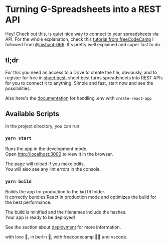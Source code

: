 # Turning G-Spreadsheets into a REST API

Hey! Check out this, is quiet nice way to connect to your spreadsheets via API. For the whole explanation, check this [tutorial from freeCodeCamp](https://www.freecodecamp.org/news/react-and-googlesheets/) I followed from [@nishant-666](https://github.com/nishant-666). It's pretty well explained and super fast to do.

## tl;dr

For this you need an access to a Drive to create the file, obviously, and to register for free in [sheet.best](https://sheet.best/), sheet.best turns spreadsheets into REST APIs for you to connect it to anything. Simple and fast, start now and see the possibilities.

Also here's the [documentation](https://create-react-app.dev/docs/adding-custom-environment-variables/#adding-development-environment-variables-in-env) for handling .env with `create-react-app`

## Available Scripts

In the project directory, you can run:

### `yarn start`

Runs the app in the development mode.\
Open [http://localhost:3000](http://localhost:3000) to view it in the browser.

The page will reload if you make edits.\
You will also see any lint errors in the console.

### `yarn build`

Builds the app for production to the `build` folder.\
It correctly bundles React in production mode and optimizes the build for the best performance.

The build is minified and the filenames include the hashes.\
Your app is ready to be deployed!

See the section about [deployment](https://facebook.github.io/create-react-app/docs/deployment) for more information.


with love 🖤, in berlin 🍻, with freecodecamp 👨‍💻 and vscode.
